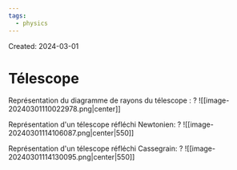 ```yaml
---
tags:
  - physics
---
```

Created: 2024-03-01

# Télescope

Représentation du diagramme de rayons du télescope :
?
![[image-20240301110022978.png|center]]


Représentation d'un télescope réfléchi Newtonien:
?
![[image-20240301114106087.png|center|550]]

Représentation d'un télescope réfléchi Cassegrain:
?
![[image-20240301114130095.png|center|550]]

